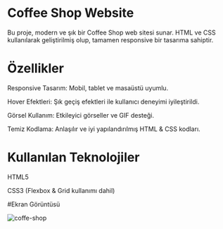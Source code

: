 # Coffee Shop Website

Bu proje, modern ve şık bir Coffee Shop web sitesi sunar. HTML ve CSS kullanılarak geliştirilmiş olup, tamamen responsive bir tasarıma sahiptir.

# Özellikler

Responsive Tasarım: Mobil, tablet ve masaüstü uyumlu.

Hover Efektleri: Şık geçiş efektleri ile kullanıcı deneyimi iyileştirildi.

Görsel Kullanım: Etkileyici görseller ve GIF desteği.

Temiz Kodlama: Anlaşılır ve iyi yapılandırılmış HTML & CSS kodları.

# Kullanılan Teknolojiler

HTML5

CSS3 (Flexbox & Grid kullanımı dahil)

#Ekran Görüntüsü 

![coffe-shop](https://github.com/user-attachments/assets/814707fe-1e50-4179-8266-9d888304df15)
